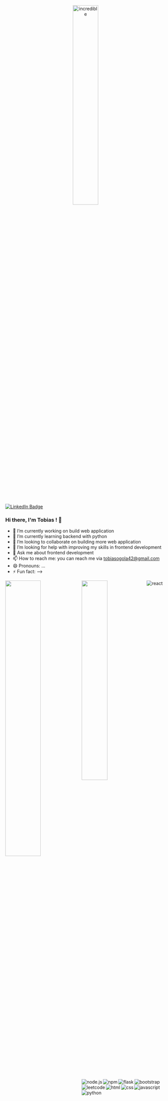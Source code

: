 <div id ="header" align = "center">
  <img src = 'https://media.giphy.com/media/13rQ7rrTrvZXlm/giphy.gif' width = 40% alt = incredible giphy />
</div>
<div id="badges">
<a href="https://www.linkedin.com/in/tobias-omondi-8b1945273/">
<img src="https://img.shields.io/badge/LinkedIn-blue?style=for-the-badge&logo=linkedin&logoColor=white" alt="LinkedIn Badge"/>
</a>

### Hi there, I'm Tobias ! 👋


- 🔭 I’m currently working on build web application
- 🌱 I’m currently learning backend with python
- 👯 I’m looking to collaborate on building more web application 
- 🤔 I’m looking for help with improving my skills in frontend development
- 💬 Ask me about frontend development
- 📫 How to reach me: you can reach me via tobiasogola42@gmail.com
- 😄 Pronouns: ...
- ⚡ Fun fact: 
-->


<img align="left" width = "47%" src  ="https://github-readme-stats.vercel.app/api?username=tobias-omondi&show_icons=true&theme=radical" />
<img align="left" width = "40%" src = "https://github-readme-stats.vercel.app/api/top-langs/?username=tobias-omondi&layout=compact"/>

<img align="left" alt = react src ="https://img.shields.io/badge/react-%2320232a.svg?style=for-the-badge&logo=react&logoColor=%2361DAFB"/>
<img align="left" alt = node.js src = "https://img.shields.io/badge/node.js-6DA55F?style=for-the-badge&logo=node.js&logoColor=white"/>
<img align="left" alt = npm  src = "https://img.shields.io/badge/NPM-%23CB3837.svg?style=for-the-badge&logo=npm&logoColor=white"/>
<img align="left" alt = flask src = 'https://img.shields.io/badge/flask-%23000.svg?style=for-the-badge&logo=flask&logoColor=white'/>
<img align="left" alt =bootstrap src = "https://img.shields.io/badge/bootstrap-%238511FA.svg?style=for-the-badge&logo=bootstrap&logoColor=white"/>
<img align="left" alt = leetcode src = "https://img.shields.io/badge/LeetCode-000000?style=for-the-badge&logo=LeetCode&logoColor=#d16c06"/>


<img align ="left" alt = html src = 'https://img.shields.io/badge/html5-%23E34F26.svg?style=for-the-badge&logo=html5&logoColor=white'/>
<img align = "left" alt = css src = 'https://img.shields.io/badge/css3-%231572B6.svg?style=for-the-badge&logo=css3&logoColor=white'/>
<img align = "left" alt = javascript src = 'https://img.shields.io/badge/javascript-%23323330.svg?style=for-the-badge&logo=javascript&logoColor=%23F7DF1E'/>
<img align = "left" alt = python src = 'https://img.shields.io/badge/python-3670A0?style=for-the-badge&logo=python&logoColor=ffdd54'/>
